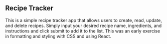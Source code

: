 ## Recipe Tracker

This is a simple recipe tracker app that allows users to create, read, update, and delete recipes.
Simply input your desired recipe name, ingredients, and instructions and click submit to add it to the list.
This was an early exercise in formatting and styling with CSS and using React.
